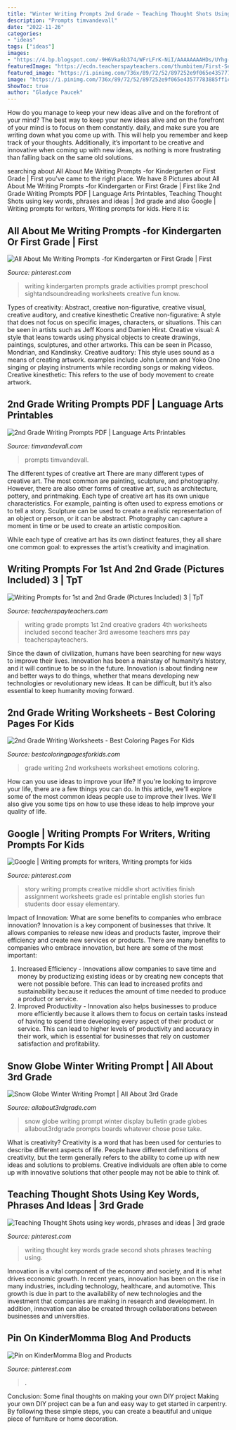 ```yaml
---
title: "Winter Writing Prompts 2nd Grade ~ Teaching Thought Shots Using Key Words, Phrases And Ideas"
description: "Prompts timvandevall"
date: "2022-11-26"
categories:
- "ideas"
tags: ["ideas"]
images:
- "https://4.bp.blogspot.com/-9H6Vka6b374/WFrLFrK-NiI/AAAAAAAAHDs/UYhg-Ka8yaEprblCsytdp7TMQGzmmBQYQCLcB/s1600/SnowglobeWritingExample1.png"
featuredImage: "https://ecdn.teacherspayteachers.com/thumbitem/First-Second-Grade-Writing-Prompts-with-Pictures-1500875390/original-174186-1.jpg"
featured_image: "https://i.pinimg.com/736x/89/72/52/897252e9f065e43577783885ff1c28ca--all-about-me-activities-for-kindergarten-first-day-kindergarten.jpg"
image: "https://i.pinimg.com/736x/89/72/52/897252e9f065e43577783885ff1c28ca--all-about-me-activities-for-kindergarten-first-day-kindergarten.jpg"
ShowToc: true
author: "Gladyce Paucek"
---
```



How do you manage to keep your new ideas alive and on the forefront of your mind?
The best way to keep your new ideas alive and on the forefront of your mind is to focus on them constantly. daily, and make sure you are writing down what you come up with. This will help you remember and keep track of your thoughts. Additionally, it’s important to be creative and innovative when coming up with new ideas, as nothing is more frustrating than falling back on the same old solutions.

	

		
searching about All About Me Writing Prompts -for Kindergarten or First Grade | First you've came to the right place. We have 8 Pictures about All About Me Writing Prompts -for Kindergarten or First Grade | First like 2nd Grade Writing Prompts PDF | Language Arts Printables, Teaching Thought Shots using key words, phrases and ideas | 3rd grade and also Google | Writing prompts for writers, Writing prompts for kids. Here it is:
		
    
## All About Me Writing Prompts -for Kindergarten Or First Grade | First

<img loading=lazy src="https://i.pinimg.com/736x/89/72/52/897252e9f065e43577783885ff1c28ca--all-about-me-activities-for-kindergarten-first-day-kindergarten.jpg" onerror="this.onerror=null;this.src='https://tse4.mm.bing.net/th?id=OIP.pCJIFo9Uk7qk35O2lEEgxgHaJ4&amp;pid=15.1';" alt="All About Me Writing Prompts -for Kindergarten or First Grade | First">

_Source: pinterest.com_

>writing kindergarten prompts grade activities prompt preschool sightandsoundreading worksheets creative fun know. 

	

Types of creativity: Abstract, creative non-figurative, creative visual, creative auditory, and creative kinesthetic
Creative non-figurative: A style that does not focus on specific images, characters, or situations. This can be seen in artists such as Jeff Koons and Damien Hirst. Creative visual: A style that leans towards using physical objects to create drawings, paintings, sculptures, and other artworks. This can be seen in Picasso, Mondrian, and Kandinsky. Creative auditory: This style uses sound as a means of creating artwork. examples include John Lennon and Yoko Ono singing or playing instruments while recording songs or making videos. Creative kinesthetic: This refers to the use of body movement to create artwork.

    
## 2nd Grade Writing Prompts PDF | Language Arts Printables

<img loading=lazy src="http://www.timvandevall.com/wp-content/uploads/second-grade-writing-prompts-350.jpg" onerror="this.onerror=null;this.src='https://tse4.mm.bing.net/th?id=OIP.ilVs-D4XwScxFo1-DtuBWQAAAA&amp;pid=15.1';" alt="2nd Grade Writing Prompts PDF | Language Arts Printables">

_Source: timvandevall.com_

>prompts timvandevall. 

	

The different types of creative art
There are many different types of creative art. The most common are painting, sculpture, and photography. However, there are also other forms of creative art, such as architecture, pottery, and printmaking.
Each type of creative art has its own unique characteristics. For example, painting is often used to express emotions or to tell a story. Sculpture can be used to create a realistic representation of an object or person, or it can be abstract. Photography can capture a moment in time or be used to create an artistic composition.

While each type of creative art has its own distinct features, they all share one common goal: to expresses the artist’s creativity and imagination.

    
## Writing Prompts For 1st And 2nd Grade (Pictures Included) 3 | TpT

<img loading=lazy src="https://ecdn.teacherspayteachers.com/thumbitem/First-Second-Grade-Writing-Prompts-with-Pictures-1500875390/original-174186-1.jpg" onerror="this.onerror=null;this.src='https://tse4.mm.bing.net/th?id=OIP._XOGGt8V0Jv5MMvN0uHEoAAAAA&amp;pid=15.1';" alt="Writing Prompts for 1st and 2nd Grade (Pictures Included) 3 | TpT">

_Source: teacherspayteachers.com_

>writing grade prompts 1st 2nd creative graders 4th worksheets included second teacher 3rd awesome teachers mrs pay teacherspayteachers. 

	

Since the dawn of civilization, humans have been searching for new ways to improve their lives. Innovation has been a mainstay of humanity’s history, and it will continue to be so in the future. Innovation is about finding new and better ways to do things, whether that means developing new technologies or revolutionary new ideas. It can be difficult, but it’s also essential to keep humanity moving forward.

    
## 2nd Grade Writing Worksheets - Best Coloring Pages For Kids

<img loading=lazy src="https://www.bestcoloringpagesforkids.com/wp-content/uploads/2019/03/2nd-Grade-Writing-Worksheet-Emotions-791x1024.jpg" onerror="this.onerror=null;this.src='https://tse2.mm.bing.net/th?id=OIP.DbeJfiYu7NirwSDKo2Qn1QHaJl&amp;pid=15.1';" alt="2nd Grade Writing Worksheets - Best Coloring Pages For Kids">

_Source: bestcoloringpagesforkids.com_

>grade writing 2nd worksheets worksheet emotions coloring. 

	

How can you use ideas to improve your life?
If you're looking to improve your life, there are a few things you can do. In this article, we'll explore some of the most common ideas people use to improve their lives. We'll also give you some tips on how to use these ideas to help improve your quality of life.

    
## Google | Writing Prompts For Writers, Writing Prompts For Kids

<img loading=lazy src="https://i.pinimg.com/736x/9b/da/de/9bdadecd3f9fb3fc6906567457175567--idioms-footprints.jpg" onerror="this.onerror=null;this.src='https://tse1.mm.bing.net/th?id=OIP.e1-Omxe0emA4HzwYPKEudwHaKL&amp;pid=15.1';" alt="Google | Writing prompts for writers, Writing prompts for kids">

_Source: pinterest.com_

>story writing prompts creative middle short activities finish assignment worksheets grade esl printable english stories fun students door essay elementary. 

	

Impact of Innovation: What are some benefits to companies who embrace innovation?
Innovation is a key component of businesses that thrive. It allows companies to release new ideas and products faster, improve their efficiency and create new services or products. There are many benefits to companies who embrace innovation, but here are some of the most important: 
1. Increased Efficiency - Innovations allow companies to save time and money by productizing existing ideas or by creating new concepts that were not possible before. This can lead to increased profits and sustainability because it reduces the amount of time needed to produce a product or service. 
2. Improved Productivity - Innovation also helps businesses to produce more efficiently because it allows them to focus on certain tasks instead of having to spend time developing every aspect of their product or service. This can lead to higher levels of productivity and accuracy in their work, which is essential for businesses that rely on customer satisfaction and profitability.

    
## Snow Globe Winter Writing Prompt | All About 3rd Grade

<img loading=lazy src="https://4.bp.blogspot.com/-9H6Vka6b374/WFrLFrK-NiI/AAAAAAAAHDs/UYhg-Ka8yaEprblCsytdp7TMQGzmmBQYQCLcB/s1600/SnowglobeWritingExample1.png" onerror="this.onerror=null;this.src='https://tse1.mm.bing.net/th?id=OIP.RHJ1YTxbzoE-eR_tmmYo4gHaJ3&amp;pid=15.1';" alt="Snow Globe Winter Writing Prompt | All About 3rd Grade">

_Source: allabout3rdgrade.com_

>snow globe writing prompt winter display bulletin grade globes allabout3rdgrade prompts boards whatever chose pose take. 

	

What is creativity?
Creativity is a word that has been used for centuries to describe different aspects of life. People have different definitions of creativity, but the term generally refers to the ability to come up with new ideas and solutions to problems. Creative individuals are often able to come up with innovative solutions that other people may not be able to think of.

    
## Teaching Thought Shots Using Key Words, Phrases And Ideas | 3rd Grade

<img loading=lazy src="https://i.pinimg.com/736x/28/1c/a5/281ca5390d79b572c9c53c84bc2cdc3e--anchor-charts-classroom-ideas.jpg" onerror="this.onerror=null;this.src='https://tse2.mm.bing.net/th?id=OIP.mORb0kUcdPgMjzJvFWvirQHaJ4&amp;pid=15.1';" alt="Teaching Thought Shots using key words, phrases and ideas | 3rd grade">

_Source: pinterest.com_

>writing thought key words grade second shots phrases teaching using. 

	

Innovation is a vital component of the economy and society, and it is what drives economic growth. In recent years, innovation has been on the rise in many industries, including technology, healthcare, and automotive. This growth is due in part to the availability of new technologies and the investment that companies are making in research and development. In addition, innovation can also be created through collaborations between businesses and universities.

    
## Pin On KinderMomma Blog And Products

<img loading=lazy src="https://i.pinimg.com/736x/e1/8a/3b/e18a3ba0e21018bd82169d2bc14f9353.jpg" onerror="this.onerror=null;this.src='https://tse2.mm.bing.net/th?id=OIP.eg3kVHlC7Xud5Hd12PvtkwHaLG&amp;pid=15.1';" alt="Pin on KinderMomma Blog and Products">

_Source: pinterest.com_

>. 

	

Conclusion: Some final thoughts on making your own DIY project
Making your own DIY project can be a fun and easy way to get started in carpentry. By following these simple steps, you can create a beautiful and unique piece of furniture or home decoration.

